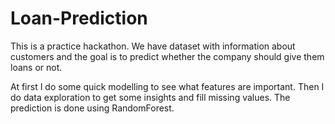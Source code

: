 # Loan-Prediction
This is a practice hackathon. We have dataset with information about customers and the goal is to predict whether the company should give them loans or not.

At first I do some quiсk modelling to see what features are important. Then I do data exploration to get some insights and fill missing values. The prediction is done using RandomForest.
